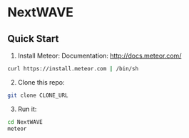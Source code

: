 # NextWAVE

## Quick Start

1) Install Meteor:
Documentation: http://docs.meteor.com/
```bash
curl https://install.meteor.com | /bin/sh
```

2) Clone this repo:
```bash
git clone CLONE_URL
```

3) Run it:
```bash
cd NextWAVE
meteor
```
